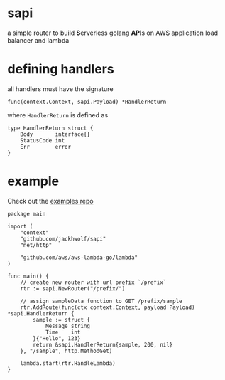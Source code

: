 # sapi
a simple router to build **S**erverless golang **API**s on AWS application load balancer and lambda

# defining handlers
all handlers must have the signature 
```
func(context.Context, sapi.Payload) *HandlerReturn
```
where `HandlerReturn` is defined as 
```
type HandlerReturn struct {
	Body       interface{}
	StatusCode int
	Err        error	
}
```

# example
Check out the [examples repo](https://github.com/jackhwolf/sapi-examples)
```
package main

import (
	"context"
	"github.com/jackhwolf/sapi"
	"net/http"

	"github.com/aws/aws-lambda-go/lambda"
)

func main() {
	// create new router with url prefix `/prefix`
	rtr := sapi.NewRouter("/prefix/")

	// assign sampleData function to GET /prefix/sample
	rtr.AddRoute(func(ctx context.Context, payload Payload) *sapi.HandlerReturn {
		sample := struct {
			Message string
			Time    int
		}{"Hello", 123}
		return &sapi.HandlerReturn{sample, 200, nil}
	}, "/sample", http.MethodGet)

	lambda.start(rtr.HandleLambda)
}

```